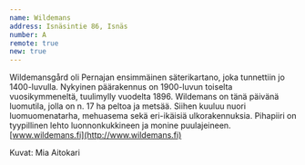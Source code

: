 ```yaml
---
name: Wildemans
address: Isnäsintie 86, Isnäs
number: A
remote: true
new: true
---
```

Wildemansgård oli Pernajan ensimmäinen säterikartano, joka tunnettiin jo 1400-luvulla. Nykyinen päärakennus on 
1900-luvun toiselta vuosikymmeneltä, tuulimylly vuodelta 1896. Wildemans on tänä päivänä luomutila, jolla on n. 17 ha 
peltoa ja metsää. Siihen kuuluu nuori luomuomenatarha, mehuasema sekä eri-ikäisiä ulkorakennuksia. Pihapiiri on 
tyypillinen lehto luonnonkukkineen ja monine puulajeineen. [www.wildemans.fi](http://www.wildemans.fi)

Kuvat: Mia Aitokari
